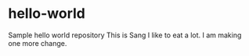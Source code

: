 # hello-world
Sample hello world repository
This is Sang
I like to eat a lot.
I am making one more change.
